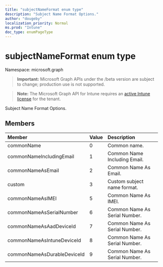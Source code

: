 ```yaml
---
title: "subjectNameFormat enum type"
description: "Subject Name Format Options."
author: "dougeby"
localization_priority: Normal
ms.prod: "Intune"
doc_type: enumPageType
---
```


# subjectNameFormat enum type

Namespace: microsoft.graph

> **Important:** Microsoft Graph APIs under the /beta version are subject to change; production use is not supported.

> **Note:** The Microsoft Graph API for Intune requires an [active Intune license](https://go.microsoft.com/fwlink/?linkid=839381) for the tenant.

Subject Name Format Options.

## Members
|Member|Value|Description|
|:---|:---|:---|
|commonName|0|Common name.|
|commonNameIncludingEmail|1|Common Name Including Email.|
|commonNameAsEmail|2|Common Name As Email.|
|custom|3|Custom subject name format.|
|commonNameAsIMEI|5|Common Name As IMEI.|
|commonNameAsSerialNumber|6|Common Name As Serial Number.|
|commonNameAsAadDeviceId|7|Common Name As Serial Number.|
|commonNameAsIntuneDeviceId|8|Common Name As Serial Number.|
|commonNameAsDurableDeviceId|9|Common Name As Serial Number.|



